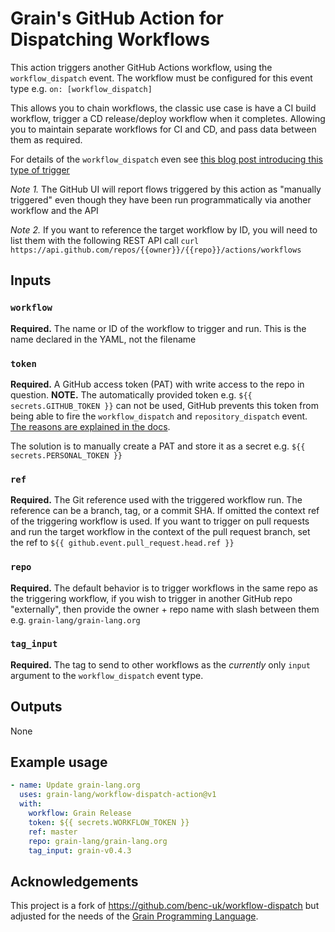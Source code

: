 # Grain's GitHub Action for Dispatching Workflows

This action triggers another GitHub Actions workflow, using the `workflow_dispatch` event.
The workflow must be configured for this event type e.g. `on: [workflow_dispatch]`

This allows you to chain workflows, the classic use case is have a CI build workflow, trigger a CD release/deploy workflow when it completes. Allowing you to maintain separate workflows for CI and CD, and pass data between them as required.

For details of the `workflow_dispatch` even see [this blog post introducing this type of trigger](https://github.blog/changelog/2020-07-06-github-actions-manual-triggers-with-workflow_dispatch/)

_Note 1._ The GitHub UI will report flows triggered by this action as "manually triggered" even though they have been run programmatically via another workflow and the API

_Note 2._ If you want to reference the target workflow by ID, you will need to list them with the following REST API call `curl https://api.github.com/repos/{{owner}}/{{repo}}/actions/workflows`

## Inputs

### `workflow`

**Required.** The name or ID of the workflow to trigger and run. This is the name declared in the YAML, not the filename

### `token`

**Required.** A GitHub access token (PAT) with write access to the repo in question. **NOTE.** The automatically provided token e.g. `${{ secrets.GITHUB_TOKEN }}` can not be used, GitHub prevents this token from being able to fire the `workflow_dispatch` and `repository_dispatch` event. [The reasons are explained in the docs](https://docs.github.com/en/actions/reference/events-that-trigger-workflows#triggering-new-workflows-using-a-personal-access-token).

The solution is to manually create a PAT and store it as a secret e.g. `${{ secrets.PERSONAL_TOKEN }}`

### `ref`

**Required.** The Git reference used with the triggered workflow run. The reference can be a branch, tag, or a commit SHA. If omitted the context ref of the triggering workflow is used. If you want to trigger on pull requests and run the target workflow in the context of the pull request branch, set the ref to `${{ github.event.pull_request.head.ref }}`

### `repo`

**Required.** The default behavior is to trigger workflows in the same repo as the triggering workflow, if you wish to trigger in another GitHub repo "externally", then provide the owner + repo name with slash between them e.g. `grain-lang/grain-lang.org`

### `tag_input`

**Required.** The tag to send to other workflows as the _currently_ only `input` argument to the `workflow_dispatch` event type.

## Outputs

None

## Example usage

```yaml
- name: Update grain-lang.org
  uses: grain-lang/workflow-dispatch-action@v1
  with:
    workflow: Grain Release
    token: ${{ secrets.WORKFLOW_TOKEN }}
    ref: master
    repo: grain-lang/grain-lang.org
    tag_input: grain-v0.4.3
```

## Acknowledgements

This project is a fork of https://github.com/benc-uk/workflow-dispatch but adjusted for the needs of the [Grain Programming Language](https://grain-lang.org).
